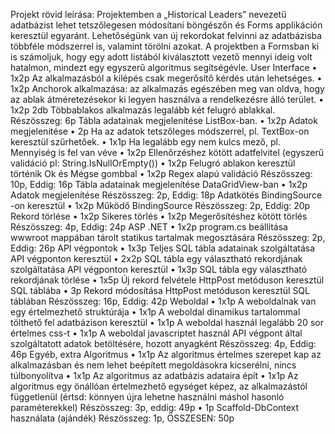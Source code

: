 
Projekt rövid leírása:
Projektemben a „Historical Leaders” nevezetű adatbázist lehet tetszőlegesen módosítani böngészőn és Forms applikáción keresztül egyaránt. Lehetőségünk van új rekordokat felvinni az adatbázisba többféle módszerrel is, valamint törölni azokat. A projektben a Formsban ki is számoljuk, hogy egy adott listából kiválasztott vezető mennyi ideig volt hatalmon, mindezt egy egyszerű algoritmus segítségévle.
User Interface
•	1x2p Az alkalmazásból a kilépés csak megerősítő kérdés után lehetséges.
•	1x2p Anchorok alkalmazása: az alkalmazás egészében meg van oldva, hogy az ablak átméretezésekor ki legyen használva a rendelkezésre álló terület.
•	1x2p 2db Többablakos alkalmazás legalább két felugró ablakkal.
Részösszeg: 6p
Tábla adatainak megjelenítése ListBox-ban.
•	1x2p Adatok megjelenítése
•	2p Ha az adatok tetszőleges módszerrel, pl. TextBox-on keresztül szűrhetőek.
•	1x1p Ha legalább egy nem kulcs mező, pl. Mennyiség is fel van véve
•	1x2p Ellenőrzéshez kötött adatfelvitel (egyszerű validáció pl: String.IsNullOrEmpty())
•	1x2p Felugró ablakon keresztül történik Ok és Mégse gombbal
•	1x2p Regex alapú validáció
Részösszeg: 10p, Eddig: 16p
Tábla adatainak megjelenítése DataGridView-ban
•	1x2p Adatok megjelenítése
Részösszeg: 2p, Eddig: 18p
Adatkötés BindingSource -on keresztül
•	1x2p Működő BindingSource
Részösszeg: 2p, Eddig: 20p
Rekord törlése
•	1x2p Sikeres törlés
•	1x2p Megerősítéshez kötött törlés
Részösszeg: 4p, Eddig: 24p
ASP .NET
•	1x2p program.cs beállítása wwwroot mappában tárolt statikus tartalmak megosztására
Részösszeg: 2p, Eddig: 26p
API végpontok
•	1x3p Teljes SQL tábla adatainak szolgáltatása API végponton keresztül
•	2x2p SQL tábla egy választható rekordjának szolgáltatása API végponton keresztül
•	1x3p SQL tábla egy választható rekordjának törlése
•	1x5p Új rekord felvétele HttpPost metóduson keresztül SQL táblába
•	3p Rekord módosítása HttpPost metóduson keresztül SQL táblában
Részösszeg: 16p, Eddig: 42p
Weboldal
•	1x1p A weboldalnak van egy értelmezhető struktúrája
•	1x1p A weboldal dinamikus tartalommal tölthető fel adatbázison keresztül
•	1x1p A weboldal használ legalább 20 sor értelmes css-t
•	1x1p A weboldal javascriptet használ API végpont által szolgáltatott adatok betöltésére, hozott anyagként
Részösszeg: 4p, Eddig: 46p
Egyéb, extra
Algoritmus
•	1x1p Az algoritmus értelmes szerepet kap az alkalmazásban és nem lehet beépített megoldásokra kicserélni, nincs túlbonyolítva
•	1x1p Az algoritmus az adatbázis adataira épít
•	1x1p Az algoritmus egy önállóan értelmezhető egységet képez, az alkalmazástól függetlenül (értsd: könnyen újra lehetne használni máshol hasonló paraméterekkel)
Részösszeg: 3p, eddig: 49p
•	1p Scaffold-DbContext használata (ajándék)
Részösszeg: 1p, ÖSSZESEN: 50p

